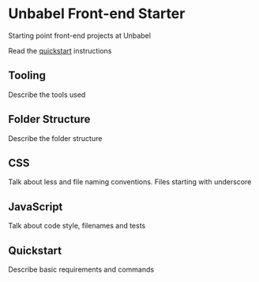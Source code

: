 # Unbabel Front-end Starter

Starting point front-end projects at Unbabel

Read the [quickstart](#quickstart) instructions

## Tooling

Describe the tools used

## Folder Structure

Describe the folder structure

## CSS

Talk about less and file naming conventions. Files starting with underscore

## JavaScript

Talk about code style, filenames and tests

## Quickstart

Describe basic requirements and commands
